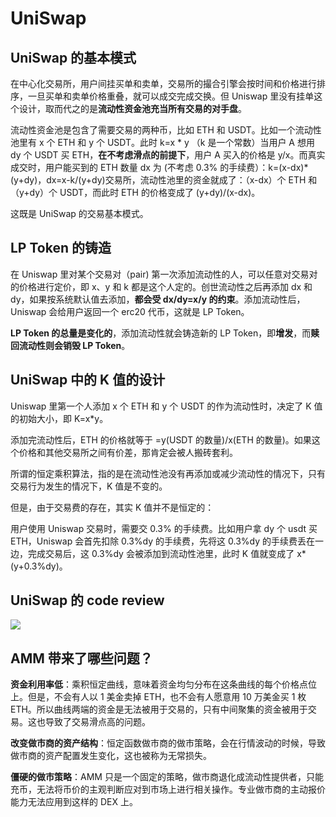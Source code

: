 # UniSwap

## UniSwap 的基本模式

在中心化交易所，用户间挂买单和卖单，交易所的撮合引擎会按时间和价格进行排序，一旦买单和卖单价格重叠，就可以成交完成交换。但 Uniswap 里没有挂单这个设计，取而代之的是**流动性资金池充当所有交易的对手盘**。

流动性资金池是包含了需要交易的两种币，比如 ETH 和 USDT。比如一个流动性池里有 x 个 ETH 和 y 个 USDT。此时 k=x * y （k 是一个常数）当用户 A 想用 dy 个 USDT 买 ETH，**在不考虑滑点的前提下**，用户 A 买入的价格是 y/x。而真实成交时，用户能买到的 ETH 数量 dx 为 (不考虑 0.3% 的手续费）：k=(x-dx)*(y+dy)，dx=x-k/(y+dy)交易所，流动性池里的资金就成了：（x-dx）个 ETH 和（y+dy）个 USDT，而此时 ETH 的价格变成了 (y+dy)/(x-dx)。

这既是 UniSwap 的交易基本模式。

## LP Token 的铸造

在 Uniswap 里对某个交易对（pair) 第一次添加流动性的人，可以任意对交易对的价格进行定价，即 x、y 和 k 都是这个人定的。创世流动性之后再添加 dx 和 dy，如果按系统默认值去添加，**都会受 dx/dy=x/y 的约束**。添加流动性后，Uniswap 会给用户返回一个 erc20 代币，这就是 LP Token。

**LP Token 的总量是变化的**，添加流动性就会铸造新的 LP Token，即**增发**，而**赎回流动性则会销毁 LP Token**。

## UniSwap 中的 K 值的设计

Uniswap 里第一个人添加 x 个 ETH 和 y 个 USDT 的作为流动性时，决定了 K 值的初始大小，即 K=x*y。

添加完流动性后，ETH 的价格就等于 =y(USDT 的数量)/x(ETH 的数量)。如果这个价格和其他交易所之间有价差，那肯定会被人搬砖套利。

所谓的恒定乘积算法，指的是在流动性池没有再添加或减少流动性的情况下，只有交易行为发生的情况下，K 值是不变的。

但是，由于交易费的存在，其实 K 值并不是恒定的：

用户使用 Uniswap 交易时，需要交 0.3% 的手续费。比如用户拿 dy 个 usdt 买 ETH，Uniswap 会首先扣除 0.3%dy 的手续费，先将这 0.3%dy 的手续费丢在一边，完成交易后，这 0.3%dy 会被添加到流动性池里，此时 K 值就变成了 x*(y+0.3%dy)。

## UniSwap 的 code review

![](https://img.chainnews.com/material/images/809e4ba409f2586983b765945ff2aada_9QDzBys.jpg-article)

## **AMM 带来了哪些问题？**

**资金利用率低**：乘积恒定曲线，意味着资金均匀分布在这条曲线的每个价格点位上。但是，不会有人以 1 美金卖掉 ETH，也不会有人愿意用 10 万美金买 1 枚 ETH。所以曲线两端的资金是无法被用于交易的，只有中间聚集的资金被用于交易。这也导致了交易滑点高的问题。

**改变做市商的资产结构**：恒定函数做市商的做市策略，会在行情波动的时候，导致做市商的资产配置发生变化，这也被称为无常损失。

**僵硬的做市策略**：AMM 只是一个固定的策略，做市商退化成流动性提供者，只能充币，无法将币价的主观判断应对到市场上进行相关操作。专业做市商的主动报价能力无法应用到这样的 DEX 上。